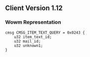 ## Client Version 1.12

### Wowm Representation
```rust,ignore
cmsg CMSG_ITEM_TEXT_QUERY = 0x0243 {
    u32 item_text_id;    
    u32 mail_id;    
    u32 unknown1;    
}

```
